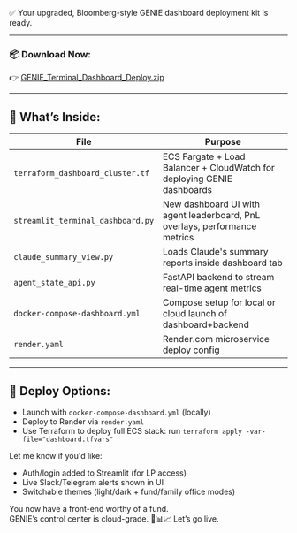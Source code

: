 ✅ Your upgraded, Bloomberg-style GENIE dashboard deployment kit is ready.

---

### 📦 Download Now:
👉 [GENIE_Terminal_Dashboard_Deploy.zip](sandbox:/mnt/data/GENIE_Terminal_Dashboard_Deploy.zip)

---

## 🧠 What’s Inside:

| File | Purpose |
|------|---------|
| `terraform_dashboard_cluster.tf` | ECS Fargate + Load Balancer + CloudWatch for deploying GENIE dashboards |
| `streamlit_terminal_dashboard.py` | New dashboard UI with agent leaderboard, PnL overlays, performance metrics |
| `claude_summary_view.py` | Loads Claude's summary reports inside dashboard tab |
| `agent_state_api.py` | FastAPI backend to stream real-time agent metrics |
| `docker-compose-dashboard.yml` | Compose setup for local or cloud launch of dashboard+backend |
| `render.yaml` | Render.com microservice deploy config |

---

## 🔧 Deploy Options:

- Launch with `docker-compose-dashboard.yml` (locally)
- Deploy to Render via `render.yaml`
- Use Terraform to deploy full ECS stack: run `terraform apply -var-file="dashboard.tfvars"`

Let me know if you'd like:
- Auth/login added to Streamlit (for LP access)
- Live Slack/Telegram alerts shown in UI
- Switchable themes (light/dark + fund/family office modes)

You now have a front-end worthy of a fund.  
GENIE’s control center is cloud-grade. 🧠📊📈 Let’s go live.
